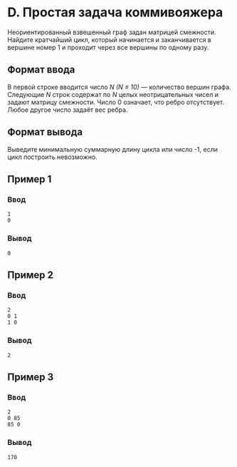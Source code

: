 # D. Простая задача коммивояжера

Неориентированный взвешенный граф задан матрицей смежности. Найдите кратчайший цикл, который начинается и заканчивается
в вершине номер 1 и проходит через все вершины по одному разу.

## Формат ввода

В первой строке вводится число _N (N ≤ 10)_ — количество вершин графа. Следующие _N_ строк содержат по _N_ целых
неотрицательных чисел и задают матрицу смежности. Число 0 означает, что ребро отсутствует. Любое другое число задаёт
вес ребра.

## Формат вывода

Выведите минимальную суммарную длину цикла или число -1, если цикл построить невозможно.

## Пример 1

### Ввод

    1
    0

### Вывод

    0

## Пример 2

### Ввод

    2
    0 1
    1 0

### Вывод

    2

## Пример 3

### Ввод

    2
    0 85 
    85 0 

### Вывод

    170

